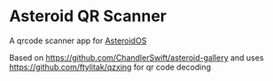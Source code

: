 # Asteroid QR Scanner
A qrcode scanner app for [AsteroidOS](https://asteroidos.org/)

Based on https://github.com/ChandlerSwift/asteroid-gallery and
uses https://github.com/ftylitak/qzxing for qr code decoding

